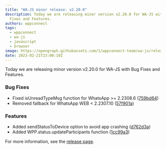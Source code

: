 ```yaml
---
title: "WA-JS minor release: v2.20.0"
description: Today we are releasing minor version v2.20.0 for WA-JS with Bug
  Fixes and Features.
authors: wppconnect
tags:
  - wppconnect
  - wa-js
  - javascript
  - browser
image: https://opengraph.githubassets.com/1/wppconnect-team/wa-js/releases/tag/v2.20.0
date: 2023-02-21T23:00:19Z
---
```


Today we are releasing minor version v2.20.0 for WA-JS with Bug Fixes and Features.

<!--truncate-->

### Bug Fixes

* Fixed isUnreadTypeMsg function for WhatsApp >= 2.2308.6 ([759bd64](https://github.com/wppconnect-team/wa-js/commit/759bd64d5a23f97880e49dd2fd38cd27f23a8966))
* Removed fallback for WhatsApp WEB < 2.2307.10 ([57f901a](https://github.com/wppconnect-team/wa-js/commit/57f901a8c167bd8c046b96346d6548d7dc35e877))


### Features

* Added sendStatusToDevice option to avoid app crashing ([d762d3a](https://github.com/wppconnect-team/wa-js/commit/d762d3a84bfc5ca8a164e7e2614453ab5114d301))
* Added WPP.status.updateParticipants function ([1cc99a3](https://github.com/wppconnect-team/wa-js/commit/1cc99a3bebf2678d0883963a38a97e7573ba979a))

For more information, see the [release page](https://github.com/wppconnect-team/wa-js/releases/tag/v2.20.0).